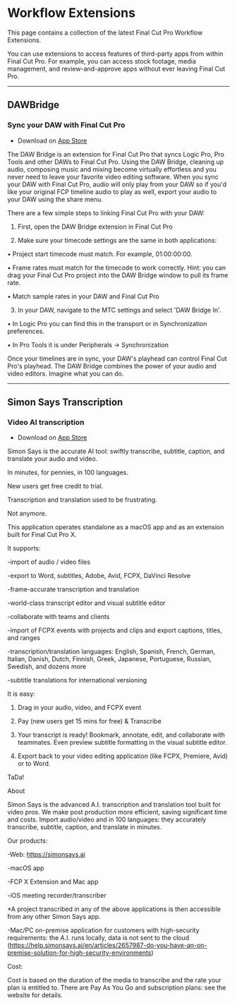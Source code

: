 # Workflow Extensions

This page contains a collection of the latest Final Cut Pro Workflow Extensions.

You can use extensions to access features of third-party apps from within Final Cut Pro. For example, you can access stock footage, media management, and review-and-approve apps without ever leaving Final Cut Pro.

---

## DAWBridge
### Sync your DAW with Final Cut Pro

- Download on [App Store](https://apps.apple.com/au/app/dawbridge/id1620198313?mt=12)

The DAW Bridge is an extension for Final Cut Pro that syncs Logic Pro, Pro Tools and other DAWs to Final Cut Pro. Using the DAW Bridge, cleaning up audio, composing music and mixing become virtually effortless and you never need to leave your favorite video editing software. When you sync your DAW with Final Cut Pro, audio will only play from your DAW so if you'd like your original FCP timeline audio to play as well, export your audio to your DAW using the share menu.


There are a few simple steps to linking Final Cut Pro with your DAW:


1. First, open the DAW Bridge extension in Final Cut Pro


2. Make sure your timecode settings are the same in both applications:

• Project start timecode must match. For example, 01:00:00:00.

• Frame rates must match for the timecode to work correctly. Hint: you can drag your Final Cut Pro project into the DAW Bridge window to pull its frame rate.

• Match sample rates in your DAW and Final Cut Pro


3. In your DAW, navigate to the MTC settings and select 'DAW Bridge In'.

• In Logic Pro you can find this in the transport or in Synchronization preferences.

• In Pro Tools it is under Peripherals → Synchronization


Once your timelines are in sync, your DAW's playhead can control Final Cut Pro's playhead. The DAW Bridge combines the power of your audio and video editors. Imagine what you can do.

---

## Simon Says Transcription
###  Video AI transcription

- Download on [App Store](https://apps.apple.com/au/app/simon-says-transcription/id1441555493?mt=12)

Simon Says is the accurate AI tool: swiftly transcribe, subtitle, caption, and translate your audio and video.


In minutes, for pennies, in 100 languages.

New users get free credit to trial.


Transcription and translation used to be frustrating.

Not anymore.


This application operates standalone as a macOS app and as an extension built for Final Cut Pro X.


It supports:

-import of audio / video files

-export to Word, subtitles, Adobe, Avid, FCPX, DaVinci Resolve

-frame-accurate transcription and translation

-world-class transcript editor and visual subtitle editor

-collaborate with teams and clients

-import of FCPX events with projects and clips and export captions, titles, and ranges

-transcription/translation languages: English, Spanish, French, German, Italian, Danish, Dutch, Finnish, Greek, Japanese, Portuguese, Russian, Swedish, and dozens more

-subtitle translations for international versioning


It is easy:

1. Drag in your audio, video, and FCPX event

2. Pay (new users get 15 mins for free) & Transcribe

3. Your transcript is ready! Bookmark, annotate, edit, and collaborate with teammates. Even preview subtitle formatting in the visual subtitle editor.

4. Export back to your video editing application (like FCPX, Premiere, Avid) or to Word.


TaDa!


About

Simon Says is the advanced A.I. transcription and translation tool built for video pros. We make post production more efficient, saving significant time and costs. Import audio/video and in 100 languages: they accurately transcribe, subtitle, caption, and translate in minutes.


Our products:

-Web: https://simonsays.ai

-macOS app

-FCP X Extension and Mac app

-iOS meeting recorder/transcriber

*A project transcribed in any of the above applications is then accessible from any other Simon Says app.


-Mac/PC on-premise application for customers with high-security requirements: the A.I. runs locally, data is not sent to the cloud (https://help.simonsays.ai/en/articles/2657987-do-you-have-an-on-premise-solution-for-high-security-environments)


Cost:

Cost is based on the duration of the media to transcribe and the rate your plan is entitled to. There are Pay As You Go and subscription plans: see the website for details.

